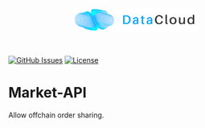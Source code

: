 <p align="center"><img width=50% src="https://raw.githubusercontent.com/DataCloud-project/toolbox/master/docs/img/datacloud_logo.png"></p>&nbsp;

[![GitHub Issues](https://img.shields.io/github/issues/DataCloud-project/Market-API.svg)](https://github.com/DataCloud-project/Market-API/issues)
[![License](https://img.shields.io/badge/license-Apache2.0-blue.svg)](https://opensource.org/licenses/Apache-2.0)


# Market-API
Allow offchain order sharing. 
